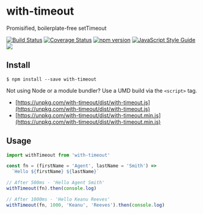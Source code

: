 # with-timeout

Promisified, boilerplate-free setTimeout

[![Build Status](https://travis-ci.org/danne931/with-timeout.svg?branch=master)](https://travis-ci.org/danne931/with-timeout)
[![Coverage Status](https://coveralls.io/repos/github/danne931/with-timeout/badge.svg)](https://coveralls.io/github/danne931/with-timeout)
[![npm version](https://img.shields.io/npm/v/with-timeout.svg?style=flat-square)](https://www.npmjs.com/package/with-timeout)
[![JavaScript Style Guide](https://img.shields.io/badge/code%20style-standard-brightgreen.svg)](http://standardjs.com/)
![](https://img.shields.io/badge/license-MIT-blue.svg)

## Install

```
$ npm install --save with-timeout
```

Not using Node or a module bundler? Use a UMD build via the `<script>` tag.
- [https://unpkg.com/with-timeout/dist/with-timeout.js](https://unpkg.com/with-timeout/dist/with-timeout.js)
- [https://unpkg.com/with-timeout/dist/with-timeout.min.js](https://unpkg.com/with-timeout/dist/with-timeout.min.js)

## Usage

```javascript
import withTimeout from 'with-timeout'

const fn = (firstName = 'Agent', lastName = 'Smith') =>
  `Hello ${firstName} ${lastName}`

// After 500ms - 'Hello Agent Smith'
withTimeout(fn).then(console.log)

// After 1000ms - 'Hello Keanu Reeves'
withTimeout(fn, 1000, 'Keanu', 'Reeves').then(console.log)
```
